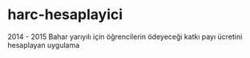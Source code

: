 # harc-hesaplayici
2014 - 2015 Bahar yarıyılı için öğrencilerin ödeyeceği katkı payı ücretini hesaplayan uygulama

